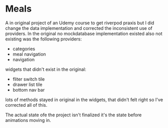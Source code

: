 # Meals

A in original project of an Udemy course to get riverpod praxis but I did change the data implementation and corrected the inconsistent use of providers.
In the original no mockdatabase implementation existed also not existing was the following providers:
- categories
- meal navigation
- navigation

widgets that didn't exist in the original:
- fliter switch tile
- drawer list tile
- bottom nav bar

lots of methods stayed in original in the widgets, that didn't felt right so I've corrected all of this.

The actual state ofe the project isn't finalized it's the state before animations moving in.
